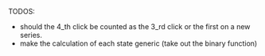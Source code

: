 TODOS:
- should the 4_th click be counted as the 3_rd click or the first on a new series. 
- make the calculation of each state generic (take out the binary function)
